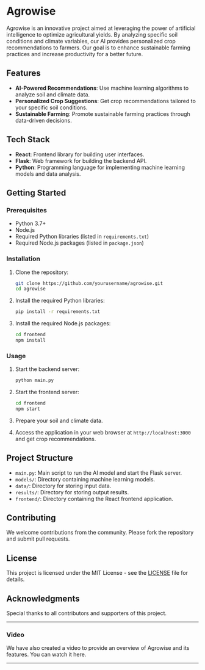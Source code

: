 # Agrowise

Agrowise is an innovative project aimed at leveraging the power of artificial intelligence to optimize agricultural yields. By analyzing specific soil conditions and climate variables, our AI provides personalized crop recommendations to farmers. Our goal is to enhance sustainable farming practices and increase productivity for a better future.

## Features

- **AI-Powered Recommendations**: Use machine learning algorithms to analyze soil and climate data.
- **Personalized Crop Suggestions**: Get crop recommendations tailored to your specific soil conditions.
- **Sustainable Farming**: Promote sustainable farming practices through data-driven decisions.

## Tech Stack

- **React**: Frontend library for building user interfaces.
- **Flask**: Web framework for building the backend API.
- **Python**: Programming language for implementing machine learning models and data analysis.

## Getting Started

### Prerequisites

- Python 3.7+
- Node.js
- Required Python libraries (listed in `requirements.txt`)
- Required Node.js packages (listed in `package.json`)

### Installation

1. Clone the repository:
    ```bash
    git clone https://github.com/yourusername/agrowise.git
    cd agrowise
    ```

2. Install the required Python libraries:
    ```bash
    pip install -r requirements.txt
    ```

3. Install the required Node.js packages:
    ```bash
    cd frontend
    npm install
    ```

### Usage

1. Start the backend server:
    ```bash
    python main.py
    ```

2. Start the frontend server:
    ```bash
    cd frontend
    npm start
    ```

3. Prepare your soil and climate data.

4. Access the application in your web browser at `http://localhost:3000` and get crop recommendations.

## Project Structure

- `main.py`: Main script to run the AI model and start the Flask server.
- `models/`: Directory containing machine learning models.
- `data/`: Directory for storing input data.
- `results/`: Directory for storing output results.
- `frontend/`: Directory containing the React frontend application.

## Contributing

We welcome contributions from the community. Please fork the repository and submit pull requests.

## License

This project is licensed under the MIT License - see the [LICENSE](LICENSE) file for details.

## Acknowledgments

Special thanks to all contributors and supporters of this project.

---

### Video

We have also created a video to provide an overview of Agrowise and its features. You can watch it here.


---

